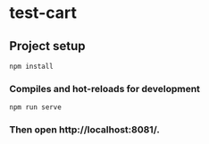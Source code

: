 # test-cart

## Project setup
```
npm install
```

### Compiles and hot-reloads for development
```
npm run serve
```
### Then open http://localhost:8081/.
